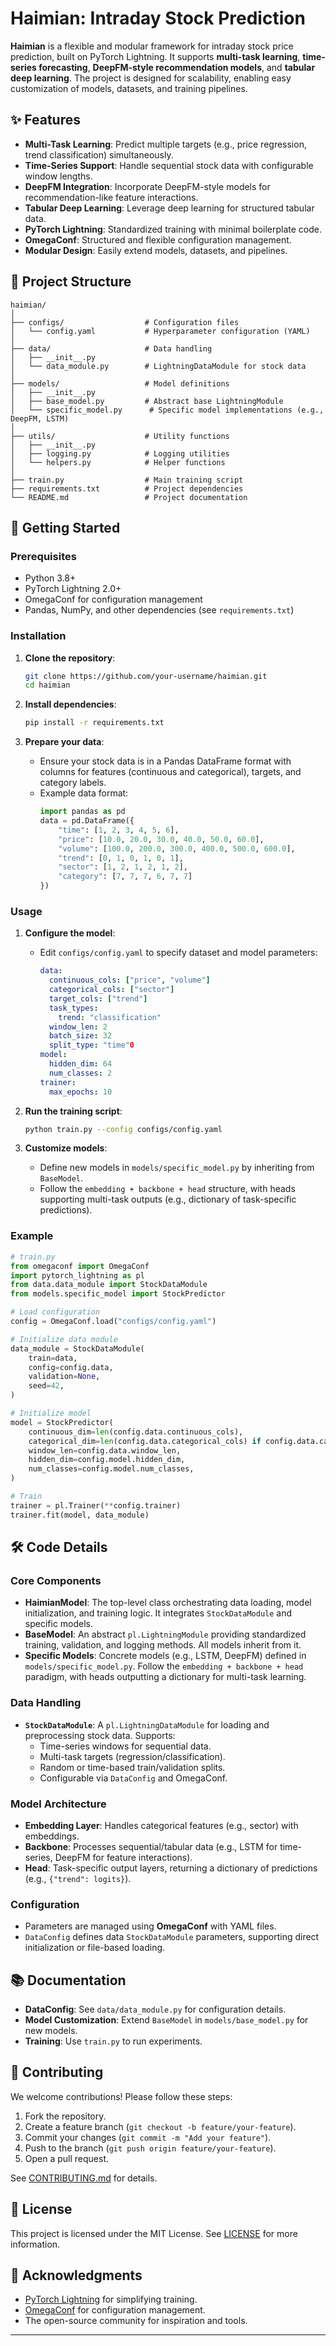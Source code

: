 # Haimian: Intraday Stock Prediction


**Haimian** is a flexible and modular framework for intraday stock price prediction, built on PyTorch Lightning. It supports **multi-task learning**, **time-series forecasting**, **DeepFM-style recommendation models**, and **tabular deep learning**. The project is designed for scalability, enabling easy customization of models, datasets, and training pipelines.

## ✨ Features

- **Multi-Task Learning**: Predict multiple targets (e.g., price regression, trend classification) simultaneously.
- **Time-Series Support**: Handle sequential stock data with configurable window lengths.
- **DeepFM Integration**: Incorporate DeepFM-style models for recommendation-like feature interactions.
- **Tabular Deep Learning**: Leverage deep learning for structured tabular data.
- **PyTorch Lightning**: Standardized training with minimal boilerplate code.
- **OmegaConf**: Structured and flexible configuration management.
- **Modular Design**: Easily extend models, datasets, and pipelines.

## 📂 Project Structure

```plaintext
haimian/
│
├── configs/                  # Configuration files
│   └── config.yaml           # Hyperparameter configuration (YAML)
│
├── data/                     # Data handling
│   ├── __init__.py
│   └── data_module.py        # LightningDataModule for stock data
│
├── models/                   # Model definitions
│   ├── __init__.py
│   ├── base_model.py         # Abstract base LightningModule
│   └── specific_model.py      # Specific model implementations (e.g., DeepFM, LSTM)
│
├── utils/                    # Utility functions
│   ├── __init__.py
│   ├── logging.py            # Logging utilities
│   └── helpers.py            # Helper functions
│
├── train.py                  # Main training script
├── requirements.txt          # Project dependencies
└── README.md                 # Project documentation
```

## 🚀 Getting Started

### Prerequisites

- Python 3.8+
- PyTorch Lightning 2.0+
- OmegaConf for configuration management
- Pandas, NumPy, and other dependencies (see `requirements.txt`)

### Installation

1. **Clone the repository**:
   ```bash
   git clone https://github.com/your-username/haimian.git
   cd haimian
   ```

2. **Install dependencies**:
   ```bash
   pip install -r requirements.txt
   ```

3. **Prepare your data**:
   - Ensure your stock data is in a Pandas DataFrame format with columns for features (continuous and categorical), targets, and category labels.
   - Example data format:
     ```python
     import pandas as pd
     data = pd.DataFrame({
         "time": [1, 2, 3, 4, 5, 6],
         "price": [10.0, 20.0, 30.0, 40.0, 50.0, 60.0],
         "volume": [100.0, 200.0, 300.0, 400.0, 500.0, 600.0],
         "trend": [0, 1, 0, 1, 0, 1],
         "sector": [1, 2, 1, 2, 1, 2],
         "category": [7, 7, 7, 6, 7, 7]
     })
     ```

### Usage

1. **Configure the model**:
   - Edit `configs/config.yaml` to specify dataset and model parameters:
     ```yaml
     data:
       continuous_cols: ["price", "volume"]
       categorical_cols: ["sector"]
       target_cols: ["trend"]
       task_types:
         trend: "classification"
       window_len: 2
       batch_size: 32
       split_type: "time"0
     model:
       hidden_dim: 64
       num_classes: 2
     trainer:
       max_epochs: 10
     ```

2. **Run the training script**:
   ```bash
   python train.py --config configs/config.yaml
   ```

3. **Customize models**:
   - Define new models in `models/specific_model.py` by inheriting from `BaseModel`.
   - Follow the `embedding + backbone + head` structure, with heads supporting multi-task outputs (e.g., dictionary of task-specific predictions).

### Example

```python
# train.py
from omegaconf import OmegaConf
import pytorch_lightning as pl
from data.data_module import StockDataModule
from models.specific_model import StockPredictor

# Load configuration
config = OmegaConf.load("configs/config.yaml")

# Initialize data module
data_module = StockDataModule(
    train=data,
    config=config.data,
    validation=None,
    seed=42,
)

# Initialize model
model = StockPredictor(
    continuous_dim=len(config.data.continuous_cols),
    categorical_dim=len(config.data.categorical_cols) if config.data.categorical_cols else 0,
    window_len=config.data.window_len,
    hidden_dim=config.model.hidden_dim,
    num_classes=config.model.num_classes,
)

# Train
trainer = pl.Trainer(**config.trainer)
trainer.fit(model, data_module)
```

## 🛠️ Code Details

### Core Components

- **HaimianModel**: The top-level class orchestrating data loading, model initialization, and training logic. It integrates `StockDataModule` and specific models.
- **BaseModel**: An abstract `pl.LightningModule` providing standardized training, validation, and logging methods. All models inherit from it.
- **Specific Models**: Concrete models (e.g., LSTM, DeepFM) defined in `models/specific_model.py`. Follow the `embedding + backbone + head` paradigm, with heads outputting a dictionary for multi-task learning.

### Data Handling

- **`StockDataModule`**: A `pl.LightningDataModule` for loading and preprocessing stock data. Supports:
  - Time-series windows for sequential data.
  - Multi-task targets (regression/classification).
  - Random or time-based train/validation splits.
  - Configurable via `DataConfig` and OmegaConf.

### Model Architecture

- **Embedding Layer**: Handles categorical features (e.g., sector) with embeddings.
- **Backbone**: Processes sequential/tabular data (e.g., LSTM for time-series, DeepFM for feature interactions).
- **Head**: Task-specific output layers, returning a dictionary of predictions (e.g., `{"trend": logits}`).

### Configuration

- Parameters are managed using **OmegaConf** with YAML files.
- `DataConfig` defines data  `StockDataModule` parameters, supporting direct initialization or file-based loading.

## 📚 Documentation

- **DataConfig**: See `data/data_module.py` for configuration details.
- **Model Customization**: Extend `BaseModel` in `models/base_model.py` for new models.
- **Training**: Use `train.py` to run experiments.

## 🤝 Contributing

We welcome contributions! Please follow these steps:

1. Fork the repository.
2. Create a feature branch (`git checkout -b feature/your-feature`).
3. Commit your changes (`git commit -m "Add your feature"`).
4. Push to the branch (`git push origin feature/your-feature`).
5. Open a pull request.

See [CONTRIBUTING.md](CONTRIBUTING.md) for details.

## 📜 License

This project is licensed under the MIT License. See [LICENSE](LICENSE) for more information.

## 🙌 Acknowledgments

- [PyTorch Lightning](https://www.pytorchlightning.ai/) for simplifying training.
- [OmegaConf](https://omegaconf.readthedocs.io/) for configuration management.
- The open-source community for inspiration and tools.

---

